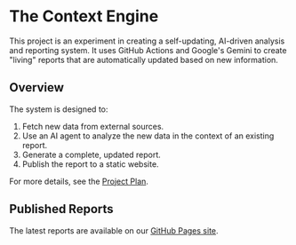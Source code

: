 # The Context Engine

This project is an experiment in creating a self-updating, AI-driven analysis and reporting system. It uses GitHub Actions and Google's Gemini to create "living" reports that are automatically updated based on new information.

## Overview

The system is designed to:

1.  Fetch new data from external sources.
2.  Use an AI agent to analyze the new data in the context of an existing report.
3.  Generate a complete, updated report.
4.  Publish the report to a static website.

For more details, see the [Project Plan](./specs/ProjectPlan.md).

## Published Reports

The latest reports are available on our [GitHub Pages site](https://jebli.github.io/The-Context-Engine/).
